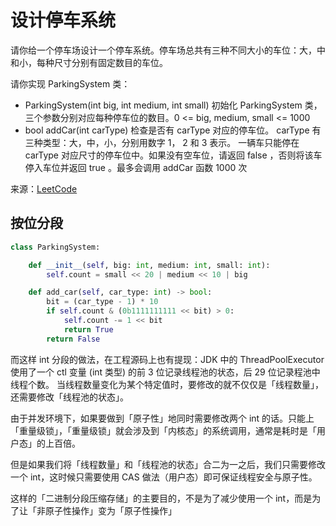 # 设计停车系统
请你给一个停车场设计一个停车系统。停车场总共有三种不同大小的车位：大，中和小，每种尺寸分别有固定数目的车位。

请你实现 ParkingSystem 类：

- ParkingSystem(int big, int medium, int small) 初始化 ParkingSystem 类，三个参数分别对应每种停车位的数目。0 <= big, medium, small <= 1000
- bool addCar(int carType) 检查是否有 carType 对应的停车位。 carType 有三种类型：大，中，小，分别用数字 1， 2 和 3 表示。
一辆车只能停在  carType 对应尺寸的停车位中。如果没有空车位，请返回 false ，否则将该车停入车位并返回 true 。最多会调用 addCar 函数 1000 次

来源：[LeetCode](https://leetcode-cn.com/problems/design-parking-system)


## 按位分段
```python
class ParkingSystem:

    def __init__(self, big: int, medium: int, small: int):
        self.count = small << 20 | medium << 10 | big

    def add_car(self, car_type: int) -> bool:
        bit = (car_type - 1) * 10
        if self.count & (0b1111111111 << bit) > 0:
            self.count -= 1 << bit
            return True
        return False

```

而这样 int 分段的做法，在工程源码上也有提现：JDK 中的 ThreadPoolExecutor 使用了一个 ctl 变量 (int 类型) 的前 3 位记录线程池的状态，后 29 位记录程池中线程个数。
当线程数量变化为某个特定值时，要修改的就不仅仅是「线程数量」，还需要修改「线程池的状态」。

由于并发环境下，如果要做到「原子性」地同时需要修改两个 int 的话。只能上「重量级锁」，「重量级锁」就会涉及到「内核态」的系统调用，通常是耗时是「用户态」的上百倍。

但是如果我们将「线程数量」和「线程池的状态」合二为一之后，我们只需要修改一个 int，这时候只需要使用 CAS 做法（用户态）即可保证线程安全与原子性。


这样的「二进制分段压缩存储」的主要目的，不是为了减少使用一个 int，而是为了让「非原子性操作」变为「原子性操作」
